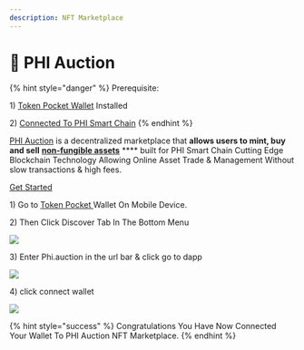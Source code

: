 ```yaml
---
description: NFT Marketplace
---
```


# 🤝 PHI Auction

{% hint style="danger" %}
Prerequisite:&#x20;

1\) [Token Pocket Wallet](../../use-phi-smart-chain/wallet-setup/token-pocket-setup.md) Installed

2\) [Connected To PHI Smart Chain](../../use-phi-smart-chain/wallet-setup/token-pocket-setup.md)
{% endhint %}

[PHI Auction](https://phi.auction) is a decentralized marketplace that **allows users to mint, buy and sell** [**non-fungible assets**](../../glossary.md#n) **** built for PHI Smart Chain Cutting Edge Blockchain Technology Allowing Online Asset Trade & Management Without slow transactions & high fees.&#x20;

[Get Started ](https://phi.auction)

1\) Go to [Token Pocket ](../../use-phi-smart-chain/wallet-setup/token-pocket-setup.md)Wallet On Mobile Device.

2\) Then Click Discover Tab In The Bottom Menu

![](<../../.gitbook/assets/IMG\_31B67C9812BC-1 (1).jpeg>)

3\) Enter Phi.auction in the url bar & click go to dapp

![](../../.gitbook/assets/IMG\_4558.jpg)

4\) click connect wallet

![](../../.gitbook/assets/IMG\_4559.jpg)

{% hint style="success" %}
Congratulations You Have Now Connected Your Wallet To PHI Auction NFT Marketplace.&#x20;
{% endhint %}


